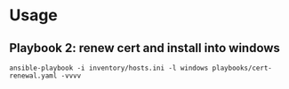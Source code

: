 # Usage

## Playbook 2: renew cert and install into windows

```shell
ansible-playbook -i inventory/hosts.ini -l windows playbooks/cert-renewal.yaml -vvvv
```

